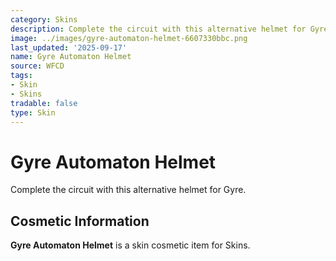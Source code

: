 ```yaml
---
category: Skins
description: Complete the circuit with this alternative helmet for Gyre.
image: ../images/gyre-automaton-helmet-6607330bbc.png
last_updated: '2025-09-17'
name: Gyre Automaton Helmet
source: WFCD
tags:
- Skin
- Skins
tradable: false
type: Skin
---
```


# Gyre Automaton Helmet

Complete the circuit with this alternative helmet for Gyre.

## Cosmetic Information

**Gyre Automaton Helmet** is a skin cosmetic item for Skins.

